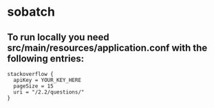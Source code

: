 # sobatch

## To run locally you need src/main/resources/application.conf with the following entries:

```
stackoverflow {
  apiKey = YOUR_KEY_HERE
  pageSize = 15
  uri = "/2.2/questions/"
}
```
